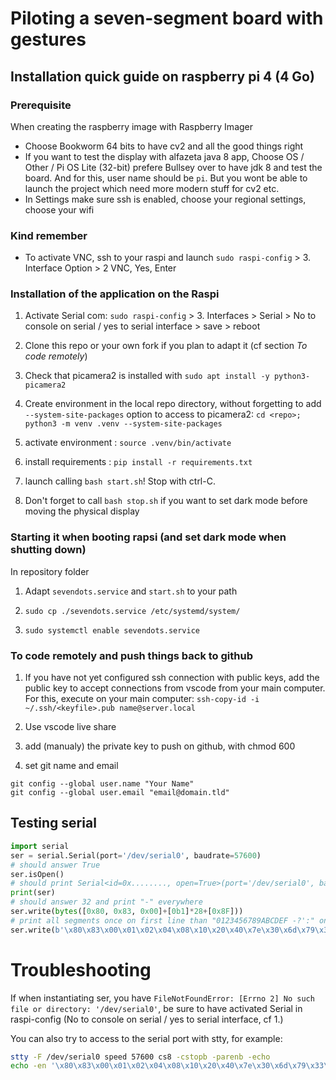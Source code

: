 # Piloting a seven-segment board with gestures

## Installation quick guide on raspberry pi 4 (4 Go)

### Prerequisite

When creating the raspberry image with Raspberry Imager
* Choose Bookworm 64 bits to have cv2 and all the good things right
* If you want to test the display with alfazeta java 8 app, Choose OS / Other /  Pi OS Lite (32-bit) prefere Bullsey over  to have jdk 8 and test the board. And for this, user name should be `pi`. But you wont be able to launch the project which need more modern stuff for cv2 etc.
* In Settings make sure ssh is enabled, choose your regional settings, choose your wifi

### Kind remember

* To activate VNC, ssh to your raspi and launch `sudo raspi-config` > 3. Interface Option > 2 VNC, Yes, Enter


### Installation of the application on the Raspi

1. Activate Serial com: `sudo raspi-config` > 3. Interfaces > Serial > No to console on serial / yes to serial interface > save > reboot

1. Clone this repo or your own fork if you plan to adapt it (cf section _To code remotely_)

1. Check that picamera2 is installed with `sudo apt install -y python3-picamera2`

1. Create environment in the local repo directory, without forgetting to add `--system-site-packages` option to access to picamera2: `cd <repo>; python3 -m venv .venv --system-site-packages`

1. activate environment : `source .venv/bin/activate`

1. install requirements : `pip install -r requirements.txt`

1. launch calling `bash start.sh`! Stop with ctrl-C.

1. Don't forget to call `bash stop.sh` if you want to set dark mode before moving the physical display

### Starting it when booting rapsi (and set dark mode when shutting down)

In repository folder 
1. Adapt `sevendots.service` and `start.sh` to your path

1. `sudo cp ./sevendots.service /etc/systemd/system/`

1. `sudo systemctl enable sevendots.service`

### To code remotely and push things back to github

1. If you have not yet configured ssh connection with public keys, add the public key to accept connections from vscode from your main computer. For this, execute on your main computer:
`ssh-copy-id -i ~/.ssh/<keyfile>.pub name@server.local`
1. Use vscode live share
1. add (manualy) the private key to push on github, with chmod 600

1. set git name and email

```
git config --global user.name "Your Name"
git config --global user.email "email@domain.tld"
```


## Testing serial
```python
import serial
ser = serial.Serial(port='/dev/serial0', baudrate=57600)
# should answer True
ser.isOpen()
# should print Serial<id=0x........, open=True>(port='/dev/serial0', baudrate=57600, bytesize=8, parity='N', stopbits=1, timeout=None, xonxoff=False, rtscts=False, dsrdtr=False)
print(ser)
# should answer 32 and print "-" everywhere
ser.write(bytes([0x80, 0x83, 0x00]+[0b1]*28+[0x8F]))
# print all segments once on first line than "0123456789ABCDEF -?':" on the other lines
ser.write(b'\x80\x83\x00\x01\x02\x04\x08\x10\x20\x40\x7e\x30\x6d\x79\x33\x5b\x5f\x70\x7f\x7b\x77\x1f\x4e\x3d\x4f\x47\x00\x01\x64\x02\x09\x8F')
```

# Troubleshooting
If when instantiating ser, you have `FileNotFoundError: [Errno 2] No such file or directory: '/dev/serial0'`, be sure to have activated Serial in raspi-config (No to console on serial / yes to serial interface, cf 1.)

You can also try to access to the serial port with stty, for example:
```bash
stty -F /dev/serial0 speed 57600 cs8 -cstopb -parenb -echo
echo -en '\x80\x83\x00\x01\x02\x04\x08\x10\x20\x40\x7e\x30\x6d\x79\x33\x5b\x5f\x70\x7f\x7b\x77\x1f\x4e\x3d\x4f\x47\x00\x01\x64\x02\x09\x8F' > /dev/serial0
```